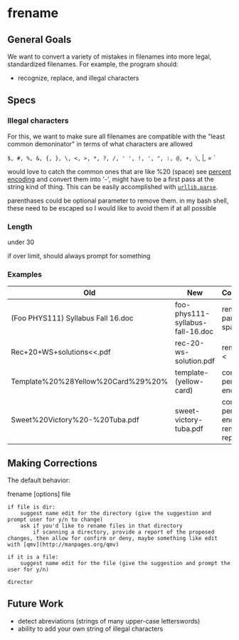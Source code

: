 # frename


## General Goals
We want to convert a variety of mistakes in filenames into more legal, standardized filenames. For example, the program should:
- recognize, replace, and illegal characters


## Specs

### Illegal characters
For this, we want to make sure all filenames are compatible with the "least common demoninator" in terms of what characters are allowed

`$, #, %, &, {, }, \, <, >, *, ?, /, ' ', !, ', ", :, @, +, \`, |, = `

would love to catch the common ones that are like %20 (space) see [percent encoding](https://en.wikipedia.org/wiki/Percent-encoding) and convert them into '-', might have to be a first pass at the string kind of thing. This can be easily accomplished with [`urllib.parse`](https://docs.python.org/3/library/urllib.parse.html).

parenthases could be optional parameter to remove them. in my bash shell, these need to be escaped so I would like to avoid them if at all possible

### Length
 under 30

if over limit, should always prompt for something 


### Examples


| Old                                 | New                                 | Comments                            |
| -----------                         | -----------                         | -----------                         |
| (Foo PHYS111) Syllabus Fall 16.doc  | foo-phys111-syllabus-fall-16.doc    | remove parens and spaces            |
| Rec+20+WS+solutions<<.pdf           | rec-20-ws-solution.pdf              | remove +, <                         |
| Template%20%28Yellow%20Card%29%20%  | template-(yellow-card)              | convert percent encoding            |
| Sweet%20Victory%20-%20Tuba.pdf      | sweet-victory-tuba.pdf              | convert percent encoding, remove repeat `-`                                    |



## Making Corrections

The default behavior:

frename [options] file

```
if file is dir:
    suggest name edit for the directory (give the suggestion and prompt user for y/n to change)
    ask if you'd like to rename files in that directory
        if scanning a directory, provide a report of the proposed changes, then allow for confirm or deny, maybe something like edit with [qmv](http://manpages.org/qmv)
    
if it is a file:
    suggest name edit for the file (give the suggestion and prompt the user for y/n)
        
director
```


## Future Work
- detect abreviations (strings of many upper-case letterswords)
- ability to add your own string of illegal characters
